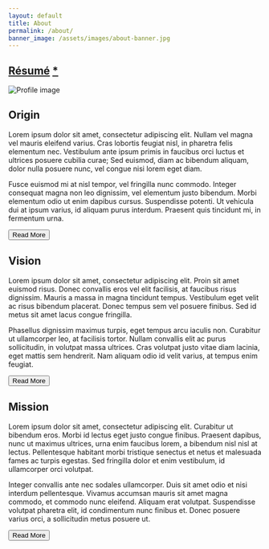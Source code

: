 ```yaml
---
layout: default
title: About
permalink: /about/
banner_image: /assets/images/about-banner.jpg
---
```


<link rel="stylesheet" href="/Isamu/assets/css/about.css" />

<main>
    <section class="about-content">
        <div class="about-hello-container">
            <h1>
                <a href="https://drive.google.com/file/d/1A4eQo9nrdfElxbY8flQ2Bahvg2qbZPDe/view?usp=sharing"  class="about-asterisk-link" target="_blank" rel="noopener noreferrer">Résumé</a>
                <a href="https://www.youtube.com/watch?v=MtLHwqbE1eI" class="about-asterisk-link" target="_blank" rel="noopener noreferrer">*</a>
            </h1>
            <div class="about-hello-image">
                <img src="https://plus.unsplash.com/premium_photo-1664474619075-644dd191935f?fm=jpg&amp;q=60&amp;w=3000&amp;ixlib=rb-4.0.3&amp;ixid=M3wxMjA3fDB8MHxzZWFyY2h8MXx8aW1hZ2V8ZW58MHx8MHx8fDA%3D" alt="Profile image" />
            </div>
        </div>
        <div class="about-section">
            <h2>Origin</h2>
            <div class="about-content-container" id="origin-content">
                <p class="about-content-visible">Lorem ipsum dolor sit amet, consectetur adipiscing elit. Nullam vel magna vel mauris eleifend varius. Cras lobortis feugiat nisl, in pharetra felis elementum nec. Vestibulum ante ipsum primis in faucibus orci luctus et ultrices posuere cubilia curae; Sed euismod, diam ac bibendum aliquam, dolor nulla posuere nunc, vel congue nisi lorem eget diam.</p>
                <p class="about-content-hidden">Fusce euismod mi at nisl tempor, vel fringilla nunc commodo. Integer consequat magna non leo dignissim, vel elementum justo bibendum. Morbi elementum odio ut enim dapibus cursus. Suspendisse potenti. Ut vehicula dui at ipsum varius, id aliquam purus interdum. Praesent quis tincidunt mi, in fermentum urna.</p>
                <button class="about-read-more" data-target="origin-content">Read More</button>
            </div>
        </div>
        <div class="about-section">
            <h2>Vision</h2>
            <div class="about-content-container" id="vision-content">
                <p class="about-content-visible">Lorem ipsum dolor sit amet, consectetur adipiscing elit. Proin sit amet euismod risus. Donec convallis eros vel elit facilisis, at faucibus risus dignissim. Mauris a massa in magna tincidunt tempus. Vestibulum eget velit ac risus bibendum placerat. Donec tempus sem vel posuere finibus. Sed id metus sit amet lacus congue fringilla.</p>
                <p class="about-content-hidden">Phasellus dignissim maximus turpis, eget tempus arcu iaculis non. Curabitur ut ullamcorper leo, at facilisis tortor. Nullam convallis elit ac purus sollicitudin, in volutpat massa ultrices. Cras volutpat justo vitae diam lacinia, eget mattis sem hendrerit. Nam aliquam odio id velit varius, at tempus enim feugiat.</p>
                <button class="about-read-more" data-target="vision-content">Read More</button>
            </div>
        </div>
        <div class="about-section">
            <h2>Mission</h2>
            <div class="about-content-container" id="mission-content">
                <p class="about-content-visible">Lorem ipsum dolor sit amet, consectetur adipiscing elit. Curabitur ut bibendum eros. Morbi id lectus eget justo congue finibus. Praesent dapibus, nunc ut maximus ultrices, urna enim faucibus lorem, a bibendum nisl nisl at lectus. Pellentesque habitant morbi tristique senectus et netus et malesuada fames ac turpis egestas. Sed fringilla dolor et enim vestibulum, id ullamcorper orci volutpat.</p>
                <p class="about-content-hidden">Integer convallis ante nec sodales ullamcorper. Duis sit amet odio et nisi interdum pellentesque. Vivamus accumsan mauris sit amet magna commodo, et commodo nunc eleifend. Aliquam erat volutpat. Suspendisse volutpat pharetra elit, id condimentum nunc finibus et. Donec posuere varius orci, a sollicitudin metus posuere ut.</p>
                <button class="about-read-more" data-target="mission-content">Read More</button>
            </div>
        </div>
    </section>
</main>

<script src="{{ '/assets/js/about.js' | relative_url }}"></script>
